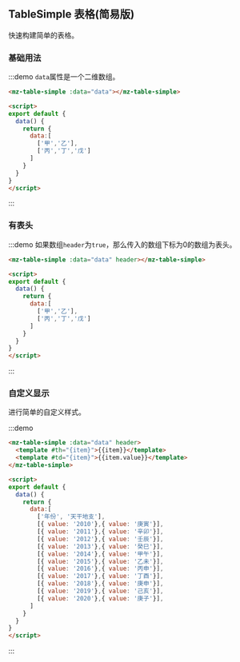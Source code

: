 ## TableSimple 表格(简易版)

快速构建简单的表格。

### 基础用法
:::demo `data`属性是一个二维数组。
```html
<mz-table-simple :data="data"></mz-table-simple>

<script>
export default {
  data() {
    return {
      data:[
        ['甲','乙'],
        ['丙','丁','戊']
      ]
    }
  }
}
</script>
```
:::

### 有表头

:::demo 如果数组`header`为`true`，那么传入的数组下标为0的数组为表头。
```html
<mz-table-simple :data="data" header></mz-table-simple>

<script>
export default {
  data() {
    return {
      data:[
        ['甲','乙'],
        ['丙','丁','戊']
      ]
    }
  }
}
</script>
```
:::

### 自定义显示

进行简单的自定义样式。

:::demo
```html
<mz-table-simple :data="data" header>
  <template #th="{item}">{{item}}</template>
  <template #td="{item}">{{item.value}}</template>
</mz-table-simple>

<script>
export default {
  data() {
    return {
      data:[
        ['年份', '天干地支'],
        [{ value: '2010'},{ value: '庚寅'}],
        [{ value: '2011'},{ value: '辛卯'}],
        [{ value: '2012'},{ value: '壬辰'}],
        [{ value: '2013'},{ value: '癸巳'}],
        [{ value: '2014'},{ value: '甲午'}],
        [{ value: '2015'},{ value: '乙未'}],
        [{ value: '2016'},{ value: '丙申'}],
        [{ value: '2017'},{ value: '丁酉'}],
        [{ value: '2018'},{ value: '庚申'}],
        [{ value: '2019'},{ value: '己亥'}],
        [{ value: '2020'},{ value: '庚子'}],   
      ]
    }
  }
}
</script>
```
:::
